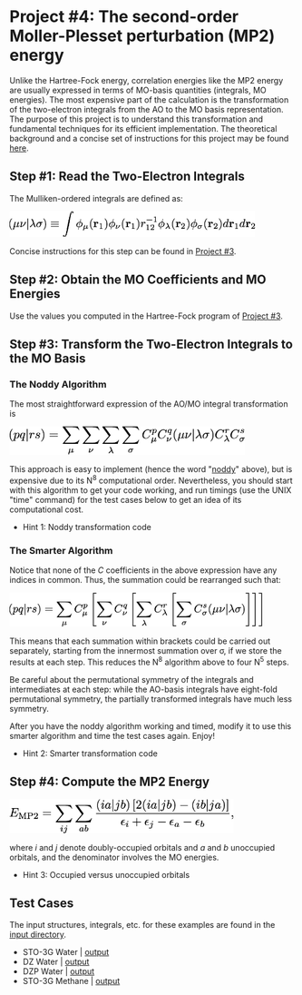 # Project #4: The second-order Moller-Plesset perturbation (MP2) energy
Unlike the Hartree-Fock energy, correlation energies like the MP2 energy are usually expressed in terms of MO-basis quantities (integrals, MO energies). 
The most expensive part of the calculation is the transformation of the two-electron integrals from the AO to the MO basis representation. 
The purpose of this project is to understand this transformation and fundamental techniques for its efficient implementation.
The theoretical background and a concise set of instructions for this project may be found [here](./project4-instructions.pdf).

## Step #1: Read the Two-Electron Integrals
The Mulliken-ordered integrals are defined as:

<img src="./figures/eri.png" height="45">

Concise instructions for this step can be found in [Project #3](../Project%2303).

## Step #2: Obtain the MO Coefficients and MO Energies 
Use the values you computed in the Hartree-Fock program of [Project #3](../Project%2303).
## Step #3: Transform the Two-Electron Integrals to the MO Basis 
### The Noddy Algorithm 

The most straightforward expression of the AO/MO integral transformation is

<img src="./figures/noddy-transform.png" height="50">

This approach is easy to implement (hence the word "[noddy](http://www.hackerslang.com/noddy.html)" above), but is expensive due to its N<sup>8</sup> computational order.  Nevertheless, you should start with this algorithm to get your code working, and run timings (use the UNIX "time" command) for the test cases below to get an idea of its computational cost.

  * Hint 1: Noddy transformation code
### The Smarter Algorithm

Notice that none of the *C* coefficients in the above expression have any indices in common.  Thus, the summation could be rearranged such that:

<img src="./figures/smart-transform.png" height="60">

This means that each summation within brackets could be carried out separately, 
starting from the innermost summation over <html>&#963;</html>, if we store the results at each step.  This reduces the N<sup>8</sup> algorithm above to four N<sup>5</sup> steps.

Be careful about the permutational symmetry of the integrals and intermediates at each step: 
while the AO-basis integrals have eight-fold permutational symmetry, the partially transformed integrals have much less symmetry.

After you have the noddy algorithm working and timed, modify it to use this smarter algorithm and time the test cases again.  Enjoy!

  * Hint 2: Smarter transformation code

## Step #4: Compute the MP2 Energy

<img src="./figures/mp2-energy.png" height="60">

where *i* and *j* denote doubly-occupied orbitals and *a* and *b* unoccupied orbitals, and the denominator involves the MO energies.

  * Hint 3: Occupied versus unoccupied orbitals

## Test Cases
The input structures, integrals, etc. for these examples are found in the [input directory](./input).

* STO-3G Water | [output](./output/h2o/STO-3G/output.txt)
* DZ Water | [output](./output/h2o/DZ/output.txt)
* DZP Water | [output](./output/h2o/DZP/output.txt)
* STO-3G Methane | [output](./output/ch4/STO-3G/output.txt)

